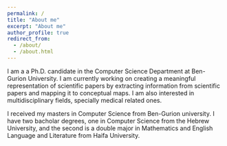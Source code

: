 ```yaml
---
permalink: /
title: "About me"
excerpt: "About me"
author_profile: true
redirect_from: 
  - /about/
  - /about.html
---
```


I am a a Ph.D. candidate in the Computer Science Department at Ben-Gurion University. I am currently working on creating a meaningful representation of scientific papers by extracting information from scientific papers and mapping it to conceptual maps. I am also interested in multidisciplinary fields, specially medical related ones. 

I received my masters in Computer Science from Ben-Gurion university. I have two bacholar degrees, one in Computer Science from the Hebrew University, and the second is a double major in Mathematics and English Language and Literature from Haifa University. 

